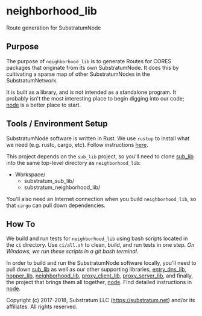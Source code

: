 # neighborhood_lib
Route generation for SubstratumNode

## Purpose
The purpose of `neighborhood_lib` is to generate Routes for CORES packages that originate from its own SubstratumNode.
It does this by cultivating a sparse map of other SubstratumNodes in the SubstratumNetwork.

It is built as a library, and is not intended as a standalone program.
It probably isn't the most interesting place to begin digging into our code;
[node](https://github.com/SubstratumNetwork/substratum_node.git) is a better place to start.

## Tools / Environment Setup
SubstratumNode software is written in Rust.
We use `rustup` to install what we need (e.g. rustc, cargo, etc). Follow instructions [here](https://www.rustup.rs/).

This project depends on the `sub_lib` project,
so you'll need to clone [sub_lib](https://github.com/SubstratumNetwork/substratum_sub_lib.git)
into the same top-level directory as `neighborhood_lib`:

- Workspace/
    - substratum_sub_lib/
    - substratum_neighborhood_lib/

You'll also need an Internet connection when you build `neighborhood_lib`, so that `cargo` can pull down dependencies.

## How To
We build and run tests for `neighborhood_lib` using bash scripts located in the `ci` directory.
Use `ci/all.sh` to clean, build, and run tests in one step.
_On Windows, we run these scripts in a git bash terminal._

In order to build and run the SubstratumNode software locally, you'll need to pull down
[sub_lib](https://github.com/SubstratumNetwork/substratum_sub_lib.git)
as well as our other supporting libraries,
[entry_dns_lib](https://github.com/SubstratumNetwork/substratum_entry_dns_lib.git),
[hopper_lib](https://github.com/SubstratumNetwork/substratum_hopper_lib.git),
[neighborhood_lib](https://github.com/SubstratumNetwork/substratum_neighborhood_lib.git),
[proxy_client_lib](https://github.com/SubstratumNetwork/substratum_proxy_client_lib.git),
[proxy_server_lib](https://github.com/SubstratumNetwork/substratum_proxy_server_lib.git),
and finally, the project that brings them all together,
[node](https://github.com/SubstratumNetwork/substratum_node.git).
Find detailed instructions in [node](https://github.com/SubstratumNetwork/substratum_node.git).

Copyright (c) 2017-2018, Substratum LLC (https://substratum.net) and/or its affiliates. All rights reserved.
